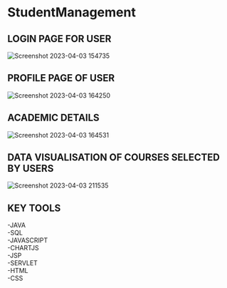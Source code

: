 # StudentManagement
<h2>LOGIN PAGE FOR USER</h2>

![Screenshot 2023-04-03 154735](https://user-images.githubusercontent.com/125106146/229565486-17afec02-7bd7-4fb0-9c54-04b7043f1cef.png)

<h2>PROFILE PAGE OF USER</h2>

![Screenshot 2023-04-03 164250](https://user-images.githubusercontent.com/125106146/229565787-d8e1a27e-6641-4a18-aa55-7be486ec0ac6.png)

<h2>ACADEMIC DETAILS</h2>

![Screenshot 2023-04-03 164531](https://user-images.githubusercontent.com/125106146/229565900-9166d7c3-ec5d-4d46-b167-8f9a5352a022.png)

<h2>DATA VISUALISATION OF COURSES SELECTED BY USERS</h2>

![Screenshot 2023-04-03 211535](https://user-images.githubusercontent.com/125106146/229566270-4c6cf302-17be-4c8c-8327-af7cdd63411e.png)

<h2>KEY TOOLS</h2>
  -JAVA<br>
  -SQL<br>
  -JAVASCRIPT<br>
  -CHARTJS<br>
  -JSP<br>
  -SERVLET<br>
  -HTML<br>
  -CSS<br>
  
  

